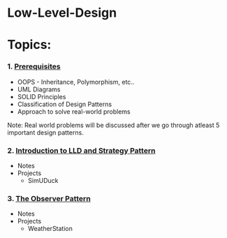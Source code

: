 # Low-Level-Design

# Topics:

### 1. **[Prerequisites](https://github.com/harithanagubady/Low-Level-Design/tree/1e249e5de434c64d9d9c08addca8dec4a2e6036c/_01_Prerequisites)**
   
   * OOPS - Inheritance, Polymorphism, etc..
   * UML Diagrams
   * SOLID Principles
   * Classification of Design Patterns
   * Approach to solve real-world problems

Note: Real world problems will be discussed after we go through atleast 5 important design patterns.

### 2. **[Introduction to LLD and Strategy Pattern](https://github.com/harithanagubady/Low-Level-Design/tree/1e249e5de434c64d9d9c08addca8dec4a2e6036c/_02_Introduction%20to%20LLD%20And%20Strategy%20Pattern)**
    
   * Notes
   * Projects
        * SimUDuck

### 3. **[The Observer Pattern](https://github.com/harithanagubady/Low-Level-Design/tree/1e249e5de434c64d9d9c08addca8dec4a2e6036c/_03_ObserverPattern)**
     
   * Notes
   * Projects
        * WeatherStation

